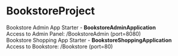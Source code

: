 # BookstoreProject <br/>
Bookstore Admin App Starter - <b>BookstoreAdminApplication</b> <br/>
Access to Admin Panel: /BookstoreAdmin (port=8080) <br/>
Bookstore Shopping App Starter - <b>BookstoreShoppingApplication</b> <br/>
Access to Bookstore: /Bookstore (port=80)<br/>


